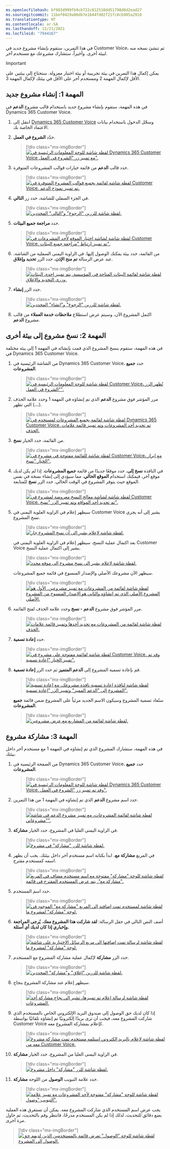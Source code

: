 ```yaml
---
ms.openlocfilehash: bf983d999fb9cb722c812518dd51798d8d2ead27
ms.sourcegitcommit: 11bef0429a06db7e1b44fd02f21fc8cb985a2910
ms.translationtype: HT
ms.contentlocale: ar-SA
ms.lasthandoff: 12/21/2021
ms.locfileid: "7944167"
---
```

في هذا التمرين، ستقوم بإنشاء مشروع جديد في Customer Voice، ثم تنشئ نسخه منه لبيئة أخرى. وأخيراً، ستشارك مشروعك مع مستخدم آخر.

> [!IMPORTANT]
> يمكن إكمال هذا التمرين في بيئة تجريبية أو بيئة اختبار معزولة.
ستحتاج إلى بيئتين على الأقل لإكمال المهمة 2 ومستخدم آخر على الأقل في بيئتك لإكمال المهمة 3.

## <a name="task-1-create-a-new-project"></a>المهمة 1: إنشاء مشروع جديد

في هذه المهمة، ستقوم بإنشاء مشروع جديد باستخدام قالب مشروع **الدعم** في Dynamics 365 Customer Voice.

1.  انتقل إلى [Dynamics 365 Customer Voice](https://customervoice.microsoft.com/?azure-portal=true) وسجّل الدخول باستخدام بيانات الاعتماد الخاصة بك.

1.  حدّد **الشروع في العمل**.

    > [!div class="mx-imgBorder"]
    > [![لقطة شاشة للوحة المعلومات الرئيسية في Dynamics 365 Customer Voice مع تمييز زر "الشروع في العمل".](../media/get-started-new-project.png)](../media/get-started-new-project.png#lightbox)

1.  حدد قالب **الدعم** من قائمة خيارات قوالب المشروعات المتوفرة.

    > [!div class="mx-imgBorder"]
    > [![لقطة شاشة لقائمة بجميع قوالب المشروع المتوفرة في Customer Voice. تم تمييز نموذج الدعم.](../media/support-template.png)](../media/support-template.png#lightbox)

1.  في الجزء السفلي للشاشة، حدد زر **التالي**.

    > [!div class="mx-imgBorder"]
    > [![لقطة شاشة للزرين "الرجوع" و"التالي" المحددين.](../media/next.png)](../media/next.png#lightbox)

1.  حدد **مراجعة جميع البيئات**.

    > [!div class="mx-imgBorder"]
    > [![لقطة شاشة لشاشة اختيار الموقع لأحد المشروعات في Customer Voice. تم تمييز ارتباط "مراجعة جميع البيئات".](../media/see-all-environments.png)](../media/see-all-environments.png#lightbox)

1.  من القائمة، حدد بيئة يمكنك الوصول إليها.
    في الزاوية اليمنى السفلية من الشاشة، عند عرض الرسالة **تم منح الإذن**، حدد الزر **تحديد وإغلاق**.

    > [!div class="mx-imgBorder"]
    > [![لقطة شاشة لقائمة البيئات المتاحة في المؤسسة. يتم تمييز إحدى البيئات وزري التحديد والإغلاق.](../media/sandbox.png)](../media/sandbox.png#lightbox)

1.  حدد الزر **إنشاء**.

    > [!div class="mx-imgBorder"]
    > [![لقطة شاشة للزرين "الرجوع" و"إنشاء" المحددين.](../media/create.png)](../media/create.png#lightbox)

1.  اكتمل المشروع الآن، وسيتم عرض استطلاع **ملاحظات خدمة العملاء** من قالب مشروع **الدعم**.

## <a name="task-2-copy-a-project-to-another-environment"></a>المهمة 2: نسخ مشروع إلى بيئة أخرى

في هذه المهمة، ستقوم بنسخ المشروع الذي قمت بإنشائه في المهمة 1 إلى بيئة مختلفة في Dynamics 365 Customer Voice.

1.  من الشاشة الرئيسية في Dynamics 365 Customer Voice، حدد **جميع المشروعات**.

    > [!div class="mx-imgBorder"]
    > [![لقطة شاشة للوحة المعلومات الرئيسية في Customer Voice، تُظهر الزر "الشروع في العمل".](../media/all-projects.png)](../media/all-projects.png#lightbox)

1.  مرر المؤشر فوق مشروع **الدعم** الذي تم إنشاؤه في المهمة 1 وحدد علامة الحذف (**...**) التي تظهر.

    > [!div class="mx-imgBorder"]
    > [![لقطة شاشة لقائمة بجميع المشروعات لمستخدم في Dynamics 365 Customer Voice. تم تحديد أحد المشروعات وتم تمييز قائمة علامات الحذف.](../media/projects.png)](../media/projects.png#lightbox)

1.  من القائمة، حدد الخيار **نسخ**.

    > [!div class="mx-imgBorder"]
    > [![لقطة شاشة للقائمة مفتوحة في مشروع في Customer Voice، مع إبراز الخيار "نسخ".](../media/copy-projects.png)](../media/copy-projects.png#lightbox)

1.  في النافذة **نسخ إلى**، حدد موقعًا جديدًا من قائمة **جميع المشروعات**. إذا لم يكن لديك موقع آخر، فيمكنك استخدام **الموقع الحالي**، مما سيؤدي إلى إنشاء نسخة في نفس الموقع حيث يتوفر المشروع في الوقت الحالي.
    حدد الزر **نسخ** للمتابعة.

    > [!div class="mx-imgBorder"]
    > [![لقطة شاشة لشاشة معالج النسخ معروضة لمشروع في Customer Voice. تم تحديد أحد المواقع وتم تمييز الزر "نسخ".](../media/copy-wizard.png)](../media/copy-wizard.png#lightbox)

1.  سيظهر إعلام في الزاوية العلوية اليمنى في Customer Voice يشير إلى أنه يجري نسخ المشروع.

    > [!div class="mx-imgBorder"]
    > [![لقطة شاشة لإعلام يشير إلى أن نسخ المشروع جارٍ.](../media/copying-project.png)](../media/copying-project.png#lightbox)

    بعد اكتمال عملية النسخ، سيظهر إعلام في الزاوية العلوية اليمنى في Customer Voice يشير إلى اكتمال عملية النسخ.

    > [!div class="mx-imgBorder"]
    > [![لقطة شاشة لإعلام يشير إلى نسخ مشروع إلى موقع محدد.](../media/project-copied.png)](../media/project-copied.png#lightbox)

    سيظهر الآن مشروعك الأصلي والإصدار المنسوخ في قائمة جميع المشروعات.

    > [!div class="mx-imgBorder"]
    > [![لقطة شاشة لقائمة من المشروعات مع تمييز مشروعين. الأول هو المشروع الأصلي الذي تم إنشاؤه والثاني هو الإصدار المنسوخ من المشروع الأصلي.](../media/projects-support.png)](../media/projects-support.png#lightbox)

1.  مرر المؤشر فوق مشروع **الدعم - نسخ** وحدد علامة الحذف لفتح القائمة.

    > [!div class="mx-imgBorder"]
    > [![لقطة شاشة لقائمة من المشروعات مع تحديد أحدها وتمييز قائمة علامات الحذف.](../media/support-copy-project.png)](../media/support-copy-project.png#lightbox)

1.  حدد **إعادة تسمية**.

    > [!div class="mx-imgBorder"]
    > [![لقطة شاشة لقائمة مفتوحة على مشروع في Customer Voice. وقد تم تمييز الخيار "إعادة تسمية".](../media/rename-support-copy.png)](../media/rename-support-copy.png#lightbox)

1.  قم بإعادة تسمية المشروع إلى **الدعم المتميز** ثم حدد الزر **إعادة تسمية**.

    > [!div class="mx-imgBorder"]
    > [![لقطة شاشة لنافذة إعادة تسمية نافذة مشروعك، مع إعادة تسمية المشروع إلى "الدعم المميز" وتمييز الزر "إعادة تسمية".](../media/rename-project.png)](../media/rename-project.png#lightbox)

    ستُعاد تسمية المشروع وسيكون الاسم الجديد مرئياً على المشروع ضمن قائمة **جميع المشروعات**.

    > [!div class="mx-imgBorder"]
    > [![لقطة شاشة لقائمة من المشاريع مع عرض مشروعين.](../media/projects-premium-support.png)](../media/projects-premium-support.png#lightbox)

## <a name="task-3-share-a-project"></a>المهمة 3: مشاركة مشروع

في هذه المهمة، ستشارك المشروع الذي تم إنشاؤه في المهمة 1 مع مستخدم آخر داخل بيئتك.

1.  من الصفحة الرئيسية في Dynamics 365 Customer Voice، حدد **جميع المشروعات**.

    > [!div class="mx-imgBorder"]
    > [![لقطة شاشة للوحة المعلومات الرئيسية في Dynamics 365 Customer Voice. وقد تم تمييز زر "الشروع في العمل".](../media/all-projects-share.png)](../media/all-projects-share.png#lightbox)

1.  حدد اسم مشروع **الدعم** الذي تم إنشاؤه في المهمة 1 من هذا التمرين.

    > [!div class="mx-imgBorder"]
    > [![لقطة شاشة لقائمة المشروعات، مع تمييز مشروع الدعم في شاشة "مشروعاتي".](../media/support.png)](../media/support.png#lightbox)

1.  في الزاوية اليمنى العليا في المشروع، حدد الخيار **مشاركة**.

    > [!div class="mx-imgBorder"]
    > [![لقطة شاشة للزر "مشاركة" في مشروع.](../media/share-option.png)](../media/share-option.png#lightbox)

1.  في المربع **مشاركة مع**، ابدأ بكتابة اسم مستخدم آخر داخل بيئتك. يجب أن يظهر اسمه كمستخدم مقترح.

    > [!div class="mx-imgBorder"]
    > [![لقطة شاشة للوحة "مشاركة" مفتوحة مع اسم مستخدم مضاف في المربع "مشاركة مع". يتم عرض المستخدم المقترح في قائمة.](../media/share-user.png)](../media/share-user.png#lightbox)

1.  حدد اسم المستخدم.

    > [!div class="mx-imgBorder"]
    > [![لقطة شاشة لمستخدم تمت إضافته إلى المربع "مشاركة مع" الموجود في لوحة "مشاركة" لمشروع ما.](../media/share.png)](../media/share.png#lightbox)

1.  أضف النص التالي في حقل الرسالة: **لقد شاركت هذا المشروع معك. يُرجى المراجعة وإخباري إذا كان لديك أي أسئلة.**

    > [!div class="mx-imgBorder"]
    > [![لقطة شاشة لرسالة تمت إضافتها إلى مربع الرسائل الاختيارية على شاشة لوحة "مشاركة" لمشروع ما.](../media/text-message-share.png)](../media/text-message-share.png#lightbox)

1.  حدد الزر **مشاركة** لإكمال عملية مشاركة المشروع مع المستخدم.

    > [!div class="mx-imgBorder"]
    > [![لقطة شاشة للزرين "إغلاق" و"مشاركة" المحددين.](../media/share-button.png)](../media/share-button.png#lightbox)

1.  سيظهر إعلام عند مشاركة المشروع بنجاح.

    > [!div class="mx-imgBorder"]
    > [![لقطة شاشة لرسالة إعلام تم تمييزها، تشير إلى نجاح مشاركة أحد المشروعات.](../media/project-shared-successfully.png)](../media/project-shared-successfully.png#lightbox)

1.  إذا كان لديك حق الوصول إلى صندوق البريد الإلكتروني الخاص بالمستخدم الذي شاركت المشروع معه، فيجب أن ترى بريدًا إلكترونيًا تم إنشاؤه تلقائيًا بواسطة Customer Voice كإعلام بمشاركة المشروع معه.

    > [!div class="mx-imgBorder"]
    > [![لقطة شاشة لإعلام بالبريد إلكتروني استلمه مستخدم تمت مشاركة مشروع معه من Customer Voice.](../media/shared-customer-project.png)](../media/shared-customer-project.png#lightbox)

1. في الزاوية اليمنى العليا من المشروع، حدد الخيار **مشاركة**.

    > [!div class="mx-imgBorder"]
    > [![لقطة شاشة للزر "مشاركة" داخل مشروع.](../media/share-option.png)](../media/share-option.png#lightbox)

1. حدد علامة التبويب **الوصول** من اللوحة **مشاركة**.

    > [!div class="mx-imgBorder"]
    > [![لقطة شاشة للوحة "مشاركة" مفتوحة لأحد المشروعات مع تمييز علامة التبويب "وصول".](../media/access.png)](../media/access.png#lightbox)

يجب عرض اسم المستخدم الذي شاركت المشروع معه. يمكن أن تستغرق هذه العملية بضع دقائق للتحديث، لذلك إذا لم يكن المستخدم مدرجًا، فانتظر وقم بالتحديث، ثم حاول مرة أخرى.

> [!div class="mx-imgBorder"]
> [![لقطة شاشة للوحة "الوصول" تعرض قائمة بالمستخدمين الذين لديهم حق الوصول إلى المشروع.](../media/remove-access.png)](../media/remove-access.png#lightbox)
    
